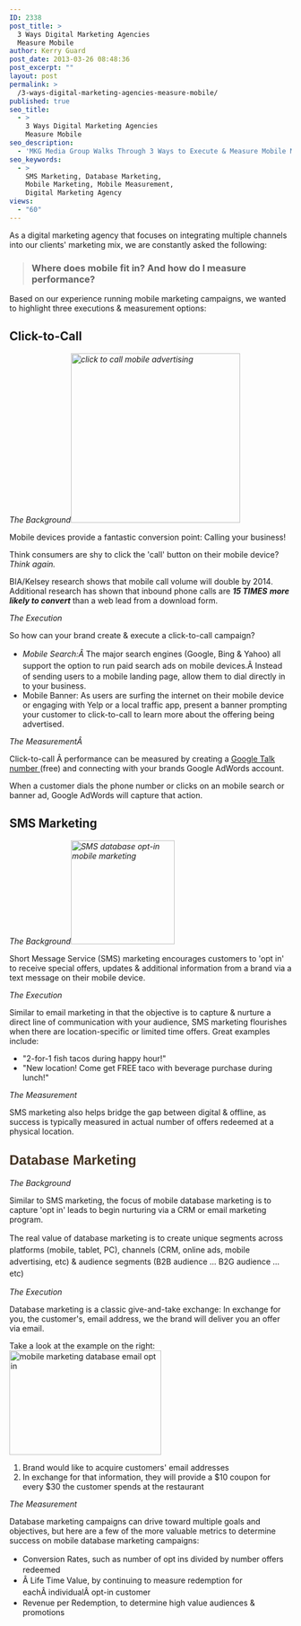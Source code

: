 ```yaml
---
ID: 2338
post_title: >
  3 Ways Digital Marketing Agencies
  Measure Mobile
author: Kerry Guard
post_date: 2013-03-26 08:48:36
post_excerpt: ""
layout: post
permalink: >
  /3-ways-digital-marketing-agencies-measure-mobile/
published: true
seo_title:
  - >
    3 Ways Digital Marketing Agencies
    Measure Mobile
seo_description:
  - 'MKG Media Group Walks Through 3 Ways to Execute & Measure Mobile Marketing: Click-to-call, SMS Marketing & Database Marketing.'
seo_keywords:
  - >
    SMS Marketing, Database Marketing,
    Mobile Marketing, Mobile Measurement,
    Digital Marketing Agency
views:
  - "60"
---
```

As a digital marketing agency that focuses on integrating multiple channels into our clients' marketing mix, we are constantly asked the following:
<blockquote>
<h3>Where does mobile fit in? And how do I measure performance?</h3>
</blockquote>
Based on our experience running mobile marketing campaigns, we wanted to highlight three executions &amp; measurement options:
<h2><strong>Click-to-Call</strong></h2>
<em>The Background<a href="http://mkgmediagroup.com/wp-content/uploads/2013/03/click-to-call-ad.jpeg"><img class="alignright  wp-image-2362" alt="click to call mobile advertising" src="http://mkgmediagroup.com/wp-content/uploads/2013/03/click-to-call-ad.jpeg" width="302" height="302" /></a></em>

Mobile devices provide a fantastic conversion point: Calling your business!

Think consumers are shy to click the 'call' button on their mobile device?<em> Think again. </em>

BIA/Kelsey research shows that mobile call volume will double by 2014. Additional research has shown that inbound phone calls are <em><strong>15 TIMES</strong> <strong>more likely to convert</strong></em> than a web lead from a download form.

<em>The Execution</em>

So how can your brand create &amp; execute a click-to-call campaign?
<ul>
	<li><em style="line-height: 1.5em;"><span style="line-height: 1.5em;">Mobile Search:Â </span></em><span style="line-height: 1.5em;">The major search engines (Google, Bing &amp; Yahoo) all support the option to run paid search ads on mobile devices.Â </span><span style="line-height: 1.5em;">Instead of sending users to a mobile landing page, allow them to dial directly in to your business.</span></li>
	<li>Mobile Banner: As users are surfing the internet on their mobile device or engaging with Yelp or a local traffic app, present a banner prompting your customer to click-to-call to learn more about the offering being advertised.</li>
</ul>
<em>The MeasurementÂ </em>

Click-to-call Â performance can be measured by creating a <a href="http://www.google.com/talk/" target="_blank">Google Talk number </a>(free) and connecting with your brands Google AdWords account.

When a customer dials the phone number or clicks on an mobile search or banner ad, Google AdWords will capture that action.
<h2><strong>SMS Marketing</strong></h2>
<em>The Background<a href="http://mkgmediagroup.com/wp-content/uploads/2013/03/SMS-marketing-screenshot.jpeg"><img class="size-full wp-image-2359 alignright" alt="SMS database opt-in mobile marketing" src="http://mkgmediagroup.com/wp-content/uploads/2013/03/SMS-marketing-screenshot.jpeg" width="185" height="185" /></a></em>

Short Message Service (SMS) marketing encourages customers to 'opt in' to receive special offers, updates &amp; additional information from a brand via a text message on their mobile device.

<em>The Execution</em>

Similar to email marketing in that the objective is to capture &amp; nurture a direct line of communication with your audience, SMS marketing flourishes when there are location-specific or limited time offers. Great examples include:
<ul>
	<li><span style="line-height: 14px;">"2-for-1 fish tacos during happy hour!"</span></li>
	<li>"New location! Come get FREE taco with beverage purchase during lunch!"</li>
</ul>
<em>The Measurement</em>

SMS marketing also helps bridge the gap between digital &amp; offline, as success is typically measured in actual number of offers redeemed at a physical location.
<h2><strong style="color: #443322; font-family: Asap, Verdada, Arial, Helvetica, sans-serif; font-size: 24px; line-height: 1.2em;">Database Marketing</strong></h2>
<em>The Background</em>

Similar to SMS marketing, the focus of mobile database marketing is to capture 'opt in' leads to begin nurturing via a CRM or email marketing program.

<span style="line-height: 1.5em;">The real value of database marketing is to create unique segments across platforms (mobile, tablet, PC), channels (CRM, online ads, mobile advertising, etc) &amp; audience segments (B2B audience ... B2G audience ... etc)</span>

<em>The Execution</em>

Database marketing is a classic give-and-take exchange: In exchange for you, the customer's, email address, we the brand will deliver you an offer via email.

Take a look at the example on the right:<img class="alignright size-full wp-image-2368" alt="mobile marketing database email opt in" src="http://mkgmediagroup.com/wp-content/uploads/2013/03/database-opt-in.jpeg" width="271" height="186" />
<ol>
	<li><span style="line-height: 14px;">Brand would like to acquire customers' email addresses</span></li>
	<li>In exchange for that information, they will provide a $10 coupon for every $30 the customer spends at the restaurant</li>
</ol>
<em>The Measurement</em>

Database marketing campaigns can drive toward multiple goals and objectives, but here are a few of the more valuable metrics to determine success on mobile database marketing campaigns:
<ul>
	<li><span style="line-height: 1.5em;">Conversion Rates, such as number of opt ins divided by number offers redeemed</span></li>
	<li><span style="line-height: 1.5em;">Â Life Time Value, by continuing to measure redemption for eachÂ </span><span style="line-height: 21px;">individual</span><span style="line-height: 1.5em;">Â opt-in customer</span></li>
	<li>Revenue per Redemption, to determine high value audiences &amp; promotions</li>
</ul>